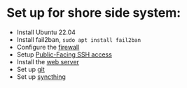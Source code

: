 # Set up for shore side system:

- Install Ubuntu 22.04
- Install fail2ban, `sudo apt install fail2ban`
- Configure the [firewall](Shore.firewall.md)
- Setup [Public-Facing SSH access](Shore.SSH.md)
- Install the [web server](Shore.webserver.md)
- Set up [git](Shore.git.md)
- Set up [syncthing](syncthing.md)
